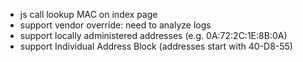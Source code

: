 - js call lookup MAC on index page
- support vendor override: need to analyze logs
- support locally administered addresses (e.g. 0A:72:2C:1E:8B:0A)
- support Individual Address Block (addresses start with 40-D8-55)
